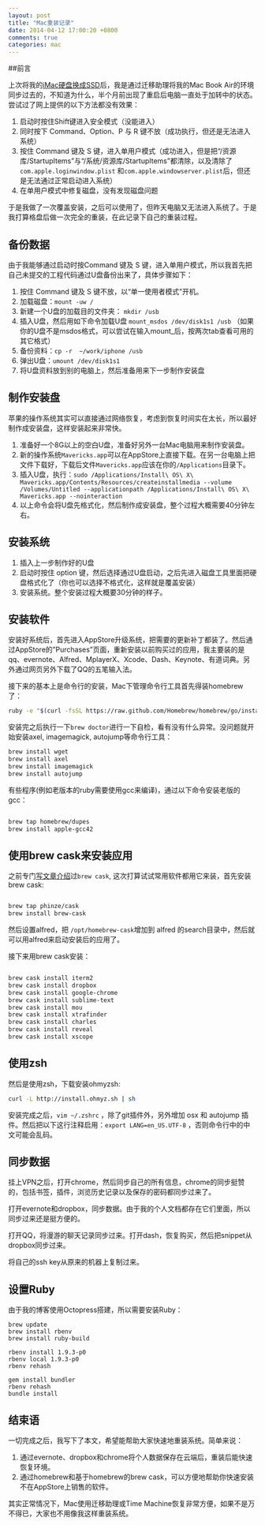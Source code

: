 ```yaml
---
layout: post
title: "Mac重装记录"
date: 2014-04-12 17:00:20 +0800
comments: true
categories: mac
---
```


##前言

上次将我的[iMac硬盘换成SSD](http://blog.devtang.com/blog/2014/01/26/add-ssd-to-old-imac/)后，我是通过迁移助理将我的Mac Book Air的环境同步过去的，不知道为什么，半个月前出现了重启后电脑一直处于加转中的状态。尝试过了网上提供的以下方法都没有效果：

 1. 启动时按住Shift键进入安全模式（没能进入）
 1. 同时按下 Command、Option、P 与 R 键不放（成功执行，但还是无法进入系统）
 1. 按住 Command 键及 S 键，进入单用户模式（成功进入，但是把“/资源库/StartupItems”与“/系统/资源库/StartupItems”都清除，以及清除了`com.apple.loginwindow.plist` 和`com.apple.windowserver.plist`后，但还是无法通过正常启动进入系统）
 1. 在单用户模式中修复磁盘，没有发现磁盘问题


于是我做了一次覆盖安装，之后可以使用了，但昨天电脑又无法进入系统了。于是我打算格盘后做一次完全的重装，在此记录下自己的重装过程。


## 备份数据

由于我能够通过启动时按Command 键及 S 键，进入单用户模式，所以我首先把自己未提交的工程代码通过U盘备份出来了，具体步骤如下：


 1. 按住 Command 键及 S 键不放，以“单一使用者模式”开机。
 1. 加载磁盘：`mount -uw /`
 1. 新建一个U盘的加载目的文件夹： `mkdir /usb`
 1. 插入U盘，然后用如下命令加载U盘 `mount_msdos /dev/disk1s1 /usb` （如果你的U盘不是msdos格式，可以尝试在输入mount_后，按两次tab查看可用的其它格式）
 1. 备份资料：`cp -r  ~/work/iphone /usb`
 1. 弹出U盘：`umount /dev/disk1s1`
 1. 将U盘资料放到别的电脑上，然后准备用来下一步制作安装盘

## 制作安装盘
 苹果的操作系统其实可以直接通过网络恢复，考虑到恢复时间实在太长，所以最好制作成安装盘，这样安装起来非常快。

 1. 准备好一个8G以上的空白U盘，准备好另外一台Mac电脑用来制作安装盘。
 1. 新的操作系统`Mavericks.app`可以在AppStore上直接下载。在另一台电脑上把文件下载好，下载后文件`Mavericks.app`应该在你的`/Applications`目录下。
 1. 插入U盘，执行：`sudo /Applications/Install\ OS\ X\ Mavericks.app/Contents/Resources/createinstallmedia --volume /Volumes/Untitled --applicationpath /Applications/Install\ OS\ X\ Mavericks.app --nointeraction`
 1. 以上命令会将U盘先格式化，然后制作成安装盘，整个过程大概需要40分钟左右。


## 安装系统 
 
 1. 插入上一步制作好的U盘
 1. 启动时按住 option 键，然后选择通过U盘启动，之后先进入磁盘工具里面把硬盘格式化了（你也可以选择不格式化，这样就是覆盖安装）
 1. 安装系统。整个安装过程大概要30分钟的样子。


## 安装软件


 安装好系统后，首先进入AppStore升级系统，把需要的更新补丁都装了。然后通过AppStore的”Purchases”页面，重新安装以前购买过的应用，我主要装的是 qq、evernote、Alfred、MplayerX、Xcode、Dash、Keynote、有道词典。另外通过网页另外下载了QQ的五笔输入法。

接下来的基本上是命令行的安装，Mac下管理命令行工具首先得装homebrew了：

``` bash
ruby -e "$(curl -fsSL https://raw.github.com/Homebrew/homebrew/go/install)”
```


安装完之后执行一下`brew doctor`进行一下自检，看有没有什么异常。没问题就开始安装axel, imagemagick, autojump等命令行工具：

``` bash
brew install wget
brew install axel
brew install imagemagick
brew install autojump
``` 


有些程序(例如老版本的ruby需要使用gcc来编译)，通过以下命令安装老版的gcc：


``` bash

brew tap homebrew/dupes 
brew install apple-gcc42

```


## 使用brew cask来安装应用


之前专门[写文章介绍](http://blog.devtang.com/blog/2014/02/26/the-introduction-of-homebrew-and-brewcask/)过`brew cask`, 这次打算试试常用软件都用它来装，首先安装brew cask:


``` bash

brew tap phinze/cask
brew install brew-cask

```

然后设置alfred，把 `/opt/homebrew-cask`增加到 alfred 的search目录中，然后就可以用alfred来启动安装后的应用了。

接下来用brew cask安装：


``` bash

brew cask install iterm2
brew cask install dropbox
brew cask install google-chrome
brew cask install sublime-text
brew cask install mou
brew cask install xtrafinder
brew cask install charles
brew cask install reveal
brew cask install xscope

```

## 使用zsh


然后是使用zsh，下载安装ohmyzsh:

``` bash
curl -L http://install.ohmyz.sh | sh
```



安装完成之后，`vim ~/.zshrc` ，除了git插件外，另外增加 osx 和 autojump 插件。然后把以下这行注释启用：`export LANG=en_US.UTF-8` ，否则命令行中的中文可能会乱码。

## 同步数据

挂上VPN之后，打开chrome，然后同步自己的所有信息，chrome的同步挺赞的，包括书签，插件，浏览历史记录以及保存的密码都同步过来了。

打开evernote和dropbox，同步数据。由于我的个人文档都存在它们里面，所以同步过来还是挺方便的。

打开QQ，将漫游的聊天记录同步过来。打开dash，恢复购买，然后把snippet从dropbox同步过来。

将自己的ssh key从原来的机器上复制过来。


## 设置Ruby

由于我的博客使用Octopress搭建，所以需要安装Ruby：


```
brew update
brew install rbenv
brew install ruby-build

rbenv install 1.9.3-p0
rbenv local 1.9.3-p0
rbenv rehash

gem install bundler
rbenv rehash
bundle install

```

## 结束语

一切完成之后，我写下了本文，希望能帮助大家快速地重装系统。简单来说：

 1. 通过evernote、dropbox和chrome将个人数据保存在云端后，重装后能快速恢复环境。
 1. 通过homebrew和基于homebrew的brew cask，可以方便地帮助你快速安装不在AppStore上销售的软件。

其实正常情况下，Mac使用迁移助理或Time Machine恢复非常方便，如果不是万不得已，大家也不用像我这样重装系统。

